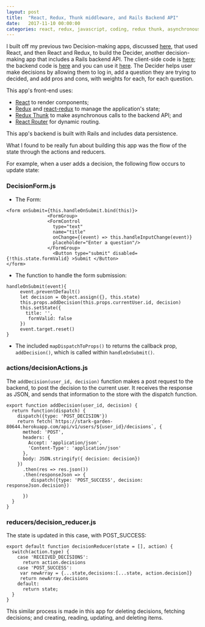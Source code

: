 ```yaml
---
layout: post
title:  "React, Redux, Thunk middleware, and Rails Backend API"
date:   2017-11-10 00:00:00
categories: react, redux, javascript, coding, redux thunk, asynchronous, rails, api
---
```


I built off my previous two Decision-making apps, discussed [here](https://nadinesk.github.io/react,/redux,/javascript,/coding/2017/09/25/decision-react-redux.html), that used React, and then React and Redux, to build the Decider, another decision-making app that includes a Rails backend API. The client-side code is [here](https://github.com/nadinesk/decision-helper-client); the backend code is [here](https://github.com/nadinesk/decision-helper-api) and you can use it [here](http://thawing-reaches-13962.herokuapp.com/). The Decider helps user make decisions by allowing them to log in, add a question they are trying to decided, and add pros and cons, with weights for each, for each question.

This app's front-end uses:
* [React](https://reactjs.org/) to render components;
* [Redux](http://redux.js.org/) and [react-redux](https://github.com/reactjs/react-redux) to manage the application's state;
* [Redux Thunk](https://github.com/gaearon/redux-thunk) to make asynchronous calls to the backend API; and
* [React Router](https://reacttraining.com/react-router/) for dynamic routing.

This app's backend is built with Rails and includes data persistence.

What I found to be really fun about building this app was the flow of the state through the actions and reducers.

For example, when a user adds a decision, the following flow occurs to update state:

### DecisionForm.js

* The Form:

```
<form onSubmit={this.handleOnSubmit.bind(this)}>
               <FormGroup>
               <FormControl
                 type="text"
                 name="title"
                 onChange={(event) => this.handleInputChange(event)}
                 placeholder="Enter a question"/>
               </FormGroup>
                 <Button type="submit" disabled={!this.state.formValid} >Submit </Button>
</form>
```

* The function to handle the form submission:

```
handleOnSubmit(event){
     event.preventDefault()
     let decision = Object.assign({}, this.state)
     this.props.addDecision(this.props.currentUser.id, decision)
     this.setState({
       title: '',
        formValid: false
     })
     event.target.reset()
}
```

* The included `mapDispatchToProps()` to returns the callback prop, `addDecision()`, which is called within `handleOnSubmit()`.

### actions/decisionActions.js

The `addDecision(user_id, decision)` function makes a post request to the backend, to post the decision to the current user. It receives the response as JSON, and sends that information to the store with the dispatch function.

```
export function addDecision(user_id, decision) {
  return function(dispatch) {
    dispatch({type: 'POST_DECISION'})
    return fetch(`https://stark-garden-80644.herokuapp.com/api/v1/users/${user_id}/decisions`, {
      method: 'POST',
      headers: {
        Accept: 'application/json',
        'Content-Type': 'application/json'
      },
      body: JSON.stringify({ decision: decision})
    })
      .then(res => res.json())
      .then(responseJson => {
         dispatch({type: 'POST_SUCCESS', decision: responseJson.decision})

      })
  }
}
```
### reducers/decision_reducer.js

The state is updated in this case, with POST_SUCCESS:

```
export default function decisionReducer(state = [], action) {  
  switch(action.type) {
  	case 'RECEIVED_DECISIONS':    
      return action.decisions
    case 'POST_SUCCESS':         
     var newArray = {...state,decisions:[...state, action.decision]}
     return newArray.decisions    
    default:
      return state;
  }
}
```

This similar process is made in this app for deleting decisions, fetching decisions; and creating, reading, updating, and deleting items.
